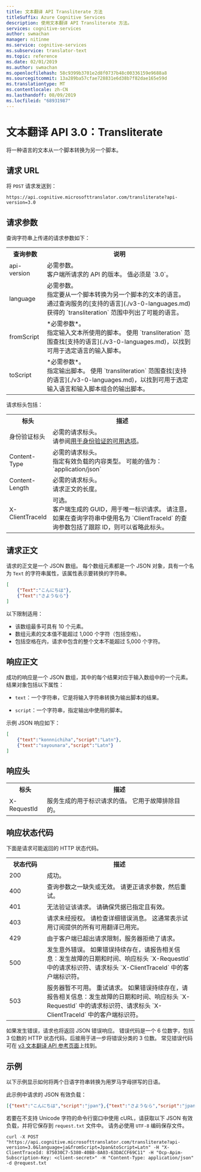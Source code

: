 ```yaml
---
title: 文本翻译 API Transliterate 方法
titleSuffix: Azure Cognitive Services
description: 使用文本翻译 API Transliterate 方法。
services: cognitive-services
author: swmachan
manager: nitinme
ms.service: cognitive-services
ms.subservice: translator-text
ms.topic: reference
ms.date: 02/01/2019
ms.author: swmachan
ms.openlocfilehash: 58c9399b3701e2d8f0737b48c00336159e9688a8
ms.sourcegitcommit: 13a289ba57cfae728831e6d38b7f82dae165e59d
ms.translationtype: MT
ms.contentlocale: zh-CN
ms.lasthandoff: 08/09/2019
ms.locfileid: "68931987"
---
```

# <a name="translator-text-api-30-transliterate"></a>文本翻译 API 3.0：Transliterate

将一种语言的文本从一个脚本转换为另一个脚本。

## <a name="request-url"></a>请求 URL

将 `POST` 请求发送到：

```HTTP
https://api.cognitive.microsofttranslator.com/transliterate?api-version=3.0
```

## <a name="request-parameters"></a>请求参数

查询字符串上传递的请求参数如下：

<table width="100%">
  <th width="20%">查询参数</th>
  <th>说明</th>
  <tr>
    <td>api-version</td>
    <td>必需参数。<br/>客户端所请求的 API 的版本。 值必须是 `3.0`。</td>
  </tr>
  <tr>
    <td>language</td>
    <td>必需参数。<br/>指定要从一个脚本转换为另一个脚本的文本的语言。 通过查询服务的[支持的语言](./v3-0-languages.md)获得的 `transliteration` 范围中列出了可能的语言。</td>
  </tr>
  <tr>
    <td>fromScript</td>
    <td>*必需参数*。<br/>指定输入文本所使用的脚本。 使用 `transliteration` 范围查找[支持的语言](./v3-0-languages.md)，以找到可用于选定语言的输入脚本。</td>
  </tr>
  <tr>
    <td>toScript</td>
    <td>*必需参数*。<br/>指定输出脚本。 使用 `transliteration` 范围查找[支持的语言](./v3-0-languages.md)，以找到可用于选定输入语言和输入脚本组合的输出脚本。</td>
  </tr>
</table> 

请求标头包括：

<table width="100%">
  <th width="20%">标头</th>
  <th>描述</th>
  <tr>
    <td>身份验证标头</td>
    <td>必需的请求标头。<br/>请参阅<a href="https://docs.microsoft.com/azure/cognitive-services/translator/reference/v3-0-reference#authentication">用于身份验证的可用选项</a>。</td>
  </tr>
  <tr>
    <td>Content-Type</td>
    <td>必需的请求标头。<br/>指定有效负载的内容类型。 可能的值为：`application/json`</td>
  </tr>
  <tr>
    <td>Content-Length</td>
    <td>必需的请求标头。<br/>请求正文的长度。</td>
  </tr>
  <tr>
    <td>X-ClientTraceId</td>
    <td>可选。<br/>客户端生成的 GUID，用于唯一标识请求。 请注意，如果在查询字符串中使用名为 `ClientTraceId` 的查询参数包括了跟踪 ID，则可以省略此标头。</td>
  </tr>
</table> 

## <a name="request-body"></a>请求正文

请求的正文是一个 JSON 数组。 每个数组元素都是一个 JSON 对象，具有一个名为 `Text` 的字符串属性，该属性表示要转换的字符串。

```json
[
    {"Text":"こんにちは"},
    {"Text":"さようなら"}
]
```

以下限制适用：

* 该数组最多可具有 10 个元素。
* 数组元素的文本值不能超过 1,000 个字符（包括空格）。
* 包括空格在内，请求中包含的整个文本不能超过 5,000 个字符。

## <a name="response-body"></a>响应正文

成功的响应是一个 JSON 数组，其中的每个结果对应于输入数组中的一个元素。 结果对象包括以下属性：

  * `text`：一个字符串，它是将输入字符串转换为输出脚本的结果。
  
  * `script`：一个字符串，指定输出中使用的脚本。

示例 JSON 响应如下：

```json
[
    {"text":"konnnichiha","script":"Latn"},
    {"text":"sayounara","script":"Latn"}
]
```

## <a name="response-headers"></a>响应头

<table width="100%">
  <th width="20%">标头</th>
  <th>描述</th>
  <tr>
    <td>X-RequestId</td>
    <td>服务生成的用于标识请求的值。 它用于故障排除目的。</td>
  </tr>
</table> 

## <a name="response-status-codes"></a>响应状态代码

下面是请求可能返回的 HTTP 状态代码。 

<table width="100%">
  <th width="20%">状态代码</th>
  <th>描述</th>
  <tr>
    <td>200</td>
    <td>成功。</td>
  </tr>
  <tr>
    <td>400</td>
    <td>查询参数之一缺失或无效。 请更正请求参数，然后重试。</td>
  </tr>
  <tr>
    <td>401</td>
    <td>无法验证该请求。 请确保凭据已指定且有效。</td>
  </tr>
  <tr>
    <td>403</td>
    <td>请求未经授权。 请检查详细错误消息。 这通常表示试用订阅提供的所有可用翻译已用完。</td>
  </tr>
  <tr>
    <td>429</td>
    <td>由于客户端已超出请求限制，服务器拒绝了请求。</td>
  </tr>
  <tr>
    <td>500</td>
    <td>发生意外错误。 如果错误持续存在，请报告相关信息：发生故障的日期和时间、响应标头 `X-RequestId` 中的请求标识符、请求标头 `X-ClientTraceId` 中的客户端标识符。</td>
  </tr>
  <tr>
    <td>503</td>
    <td>服务器暂不可用。 重试请求。 如果错误持续存在，请报告相关信息：发生故障的日期和时间、响应标头 `X-RequestId` 中的请求标识符、请求标头 `X-ClientTraceId` 中的客户端标识符。</td>
  </tr>
</table> 

如果发生错误，请求也将返回 JSON 错误响应。 错误代码是一个 6 位数字，包括 3 位数的 HTTP 状态代码，后接用于进一步将错误分类的 3 位数。 常见错误代码可在 [v3 文本翻译 API 参考页面](https://docs.microsoft.com/azure/cognitive-services/translator/reference/v3-0-reference#errors)上找到。 

## <a name="examples"></a>示例

以下示例显示如何将两个日语字符串转换为用罗马字母拼写的日语。

此示例中请求的 JSON 有效负载：

```json
[{"text":"こんにちは","script":"jpan"},{"text":"さようなら","script":"jpan"}]
```

若要在不支持 Unicode 字符的命令行窗口中使用 cURL，请获取以下 JSON 有效负载，并将它保存到 `request.txt` 文件中。 请务必使用 `UTF-8` 编码保存文件。

```
curl -X POST "https://api.cognitive.microsofttranslator.com/transliterate?api-version=3.0&language=ja&fromScript=Jpan&toScript=Latn" -H "X-ClientTraceId: 875030C7-5380-40B8-8A03-63DACCF69C11" -H "Ocp-Apim-Subscription-Key: <client-secret>" -H "Content-Type: application/json" -d @request.txt
```
